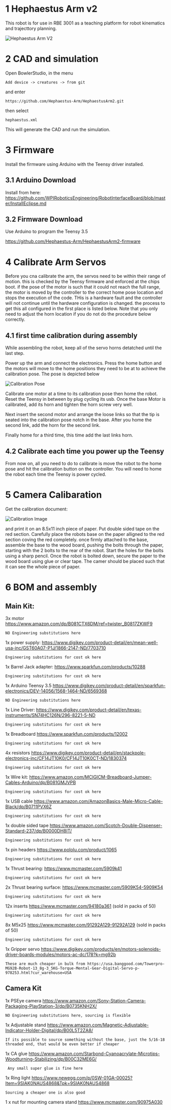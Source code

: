 # 1 Hephaestus Arm v2

This robot is for use in RBE 3001 as a teaching platform for robot kinematics and trajecttory planning. 

![Hephaestus Arm V2](cadImage.png)

# 2 CAD and simulation

Open BowlerStudio, in the menu

```
Add device -> creatures -> from git
```
and enter
```
https://github.com/Hephaestus-Arm/HephaestusArm2.git
```
then select
```
hephaestus.xml 
```

This will generate the CAD and run the simulation. 

# 3 Firmware

Install the firmware using Arduino with the Teensy driver installed.

## 3.1 Arduino Download

Install from here: https://github.com/WPIRoboticsEngineering/RobotInterfaceBoard/blob/master/InstallEclipse.md

## 3.2 Firmware Download

Use Arduino to program the Teensy 3.5

https://github.com/Hephaestus-Arm/HephaestusArm2-firmware

# 4 Calibrate Arm Servos

Before you cna calibrate the arm, the servos need to be within their range of motion. this is checked by the Teensy firmware and enforced at the chips boot. if the pose of the motor is such that it could not reach the full range, the motor is moved by the controller to the correct home pose location and stops the execution of the code. THis is a hardware fault and the controller will not continue until the hardware configuration is changed. the process to get this all configured in the first place is listed below. Note that you only need to adjust the horn location if you do not do the procedure below correctly. 

## 4.1 first time calibration during assembly

While assembling the robot, keep all of the servo horns detatched until the last step.

Power up the arm and connect the electronics. Press the home button and the motors will move to the home positions they need to be at to achieve the calibration pose. The pose is depicted below

![Calibration Pose](armCalibration.png) 

Calibrate one motor at a time to its calibration pose then home the robot. Reset the Teensy in between by plug cycling its usb. Once the base Motor is calibrated, add its horn and tighten the horn screw very well.

Next insert the second motor and arrange the loose links so that the tip is seated into the calibration pose notch in the base. After you home the second link, add the horn for the second link. 

Finally home for a third time, this time add the last links horn. 

## 4.2 Calibrate each time you power up the Teensy

From now on, all you need to do to calibrate is move the robot to the home pose and hit the calibration button on the controller. You will need to home the robot each time the Teensy is power cycled. 


# 5 Camera Calibaration

Get the calibration document:

![Calibration Image](./CalibrationImageDocument.svg)

and print it on an 8.5x11 inch piece of paper. Put double sided tape on the red section. Carefully place the robots base on the paper alligned to the red section coving the red completely. once firmly attached to the base, assemble the base to the wood board, pushing the bolts through the paper, starting with the 2 bolts to the rear of the robot. Start the holes for the bolts using a sharp pencil. Once the robot is bolted down, secure the paper to the wood board using glue or clear tape. The camer should be placed such that it can see the whole piece of paper. 

# 6 BOM and assembly

## Main Kit:

3x motor https://www.amazon.com/dp/B081CTX6DM/ref=twister_B0817ZKWF9

```NO Engineering substitutions here```

1x power supply: https://www.digikey.com/product-detail/en/mean-well-usa-inc/GST60A07-P1J/1866-2147-ND/7703710

```Engineering substitutions for cost ok here```

1x Barrel Jack adapter: https://www.sparkfun.com/products/10288

```Engineering substitutions for cost ok here```

1x Arduino Teensy 3.5 https://www.digikey.com/product-detail/en/sparkfun-electronics/DEV-14056/1568-1464-ND/6569368

```NO Engineering substitutions here```

1x Line Driver: https://www.digikey.com/product-detail/en/texas-instruments/SN74HC126N/296-8221-5-ND

```Engineering substitutions for cost ok here```

1x Breadboard https://www.sparkfun.com/products/12002

```Engineering substitutions for cost ok here```

4x resistors https://www.digikey.com/product-detail/en/stackpole-electronics-inc/CF14JT10K0/CF14JT10K0CT-ND/1830374

```Engineering substitutions for cost ok here```

1x Wire kit: https://www.amazon.com/MCIGICM-Breadboard-Jumper-Cables-Arduino/dp/B081GMJVPB

```Engineering substitutions for cost ok here```

1x USB cable https://www.amazon.com/AmazonBasics-Male-Micro-Cable-Black/dp/B0711PVX6Z

```Engineering substitutions for cost ok here```

1x double sided tape https://www.amazon.com/Scotch-Double-Dispenser-Standard-237/dp/B0000DH8IT/

```Engineering substitutions for cost ok here```

1x pin headers https://www.pololu.com/product/1065

```Engineering substitutions for cost ok here```

1x Thrust bearing: https://www.mcmaster.com/5909k41

```Engineering substitutions for cost ok here```

2x Thrust bearing surface:  https://www.mcmaster.com/5909K54-5909K54

```Engineering substitutions for cost ok here```

12x inserts https://www.mcmaster.com/94180a361 (sold in packs of 50)

```Engineering substitutions for cost ok here```

8x M5x25 https://www.mcmaster.com/91292A129-91292A129 (sold in packs of 50)

```Engineering substitutions for cost ok here```

1x Gripper servo  https://www.digikey.com/products/en/motors-solenoids-driver-boards-modules/motors-ac-dc/178?k=mg92b

   ```These are much cheaper in bulk from https://usa.banggood.com/Towerpro-MG92B-Robot-13_8g-3_5KG-Torque-Mental-Gear-Digital-Servo-p-978253.html?cur_warehouse=USA ```

## Camera Kit

1x PSEye camera https://www.amazon.com/Sony-Station-Camera-Packaging-PlayStation-3/dp/B0735KNH2X/

```NO Engineering substitutions here, sourcing is flexible```

1x Adjustable stand https://www.amazon.com/Magnetic-Adjustable-Indicator-Holder-Digital/dp/B00L5T2ZA8/

```If its possible to source something without the base, just the 5/16-18 threaded end, that would be even better if cheaper```

1x CA glue https://www.amazon.com/Starbond-Cyanoacrylate-Microtips-Woodturning-Stabilizing/dp/B00C32ME6G/

  ``` Any small super glue is fine here```

1x Ring light https://www.newegg.com/p/0SW-01GA-00025?Item=9SIAK0NAUS4868&Tpk=9SIAK0NAUS4868
  
  ```Sourcing a cheaper one is also good```

1 x nut for mounting camera stand https://www.mcmaster.com/90975A030

